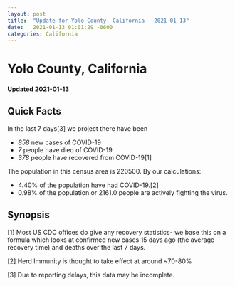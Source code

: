 ```yaml
---
layout: post
title:  "Update for Yolo County, California - 2021-01-13"
date:   2021-01-13 01:01:29 -0600
categories: California
---
```


# Yolo County, California
#### Updated 2021-01-13

## Quick Facts

In the last 7 days[3] we project there have been
- *858* new cases of COVID-19
- *7* people have died of COVID-19
- *378* people have recovered from COVID-19[1]

The population in this census area is 220500. By our calculations:
- 4.40% of the population have had COVID-19.[2]
- 0.98% of the population or 2161.0 people are actively fighting the virus.

## Synopsis




[1] Most US CDC offices do give any recovery statistics- we base this on a formula which looks at confirmed new cases
15 days ago (the average recovery time) and deaths over the last 7 days.

[2] Herd Immunity is thought to take effect at around ~70-80%

[3] Due to reporting delays, this data may be incomplete.
 
    